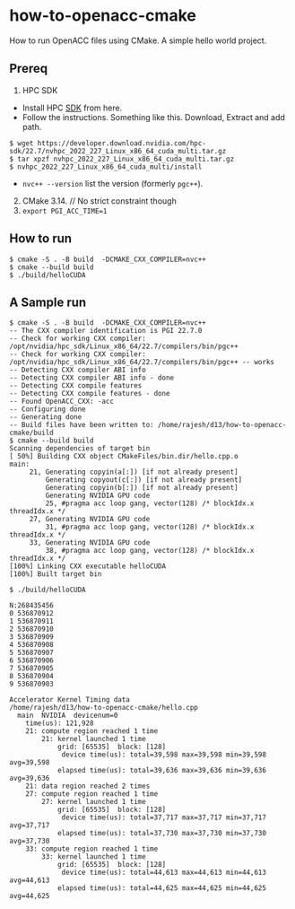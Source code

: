 # how-to-openacc-cmake

How to run OpenACC files using CMake. A simple hello world project.

## Prereq

1. HPC SDK
  - Install HPC [SDK](https://developer.nvidia.com/nvidia-hpc-sdk-downloads) from here.
  - Follow the instructions.  Something like this. Download, Extract and add path.

  ```
  $ wget https://developer.download.nvidia.com/hpc-sdk/22.7/nvhpc_2022_227_Linux_x86_64_cuda_multi.tar.gz
  $ tar xpzf nvhpc_2022_227_Linux_x86_64_cuda_multi.tar.gz
  $ nvhpc_2022_227_Linux_x86_64_cuda_multi/install
  ```
  - `nvc++ --version` list the version (formerly `pgc++`).
2. CMake 3.14. // No strict constraint though
3. `export PGI_ACC_TIME=1`


## How to run

```
$ cmake -S . -B build  -DCMAKE_CXX_COMPILER=nvc++
$ cmake --build build
$ ./build/helloCUDA

```

## A Sample run

```
$ cmake -S . -B build  -DCMAKE_CXX_COMPILER=nvc++
-- The CXX compiler identification is PGI 22.7.0
-- Check for working CXX compiler: /opt/nvidia/hpc_sdk/Linux_x86_64/22.7/compilers/bin/pgc++
-- Check for working CXX compiler: /opt/nvidia/hpc_sdk/Linux_x86_64/22.7/compilers/bin/pgc++ -- works
-- Detecting CXX compiler ABI info
-- Detecting CXX compiler ABI info - done
-- Detecting CXX compile features
-- Detecting CXX compile features - done
-- Found OpenACC_CXX: -acc  
-- Configuring done
-- Generating done
-- Build files have been written to: /home/rajesh/d13/how-to-openacc-cmake/build
$ cmake --build build
Scanning dependencies of target bin
[ 50%] Building CXX object CMakeFiles/bin.dir/hello.cpp.o
main:
     21, Generating copyin(a[:]) [if not already present]
         Generating copyout(c[:]) [if not already present]
         Generating copyin(b[:]) [if not already present]
         Generating NVIDIA GPU code
         25, #pragma acc loop gang, vector(128) /* blockIdx.x threadIdx.x */
     27, Generating NVIDIA GPU code
         31, #pragma acc loop gang, vector(128) /* blockIdx.x threadIdx.x */
     33, Generating NVIDIA GPU code
         38, #pragma acc loop gang, vector(128) /* blockIdx.x threadIdx.x */
[100%] Linking CXX executable helloCUDA
[100%] Built target bin

$ ./build/helloCUDA

N:268435456
0 536870912
1 536870911
2 536870910
3 536870909
4 536870908
5 536870907
6 536870906
7 536870905
8 536870904
9 536870903

Accelerator Kernel Timing data
/home/rajesh/d13/how-to-openacc-cmake/hello.cpp
  main  NVIDIA  devicenum=0
    time(us): 121,928
    21: compute region reached 1 time
        21: kernel launched 1 time
            grid: [65535]  block: [128]
             device time(us): total=39,598 max=39,598 min=39,598 avg=39,598
            elapsed time(us): total=39,636 max=39,636 min=39,636 avg=39,636
    21: data region reached 2 times
    27: compute region reached 1 time
        27: kernel launched 1 time
            grid: [65535]  block: [128]
             device time(us): total=37,717 max=37,717 min=37,717 avg=37,717
            elapsed time(us): total=37,730 max=37,730 min=37,730 avg=37,730
    33: compute region reached 1 time
        33: kernel launched 1 time
            grid: [65535]  block: [128]
             device time(us): total=44,613 max=44,613 min=44,613 avg=44,613
            elapsed time(us): total=44,625 max=44,625 min=44,625 avg=44,625


```
